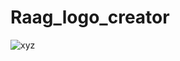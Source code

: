 # Raag_logo_creator

![xyz](https://github.com/AnkitSin24/Raag_logo/assets/89828727/84ad6646-7ef4-47a2-9ce7-785c97c44a98)
